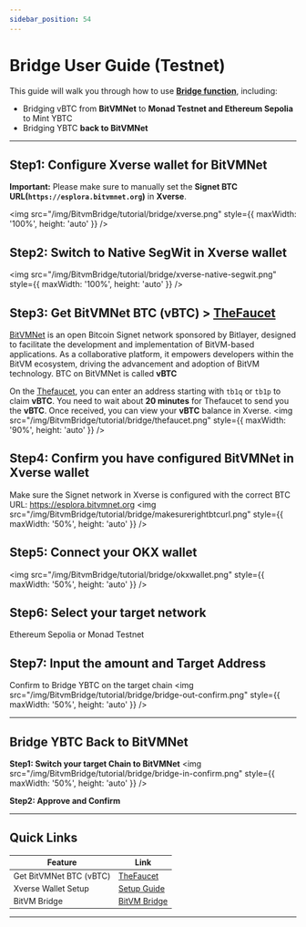 ```yaml
---
sidebar_position: 54
---
```


# Bridge User Guide (Testnet)

This guide will walk you through how to use **[Bridge function](https://bitvmbridge.bitlayer.org/testnet/bridge#header)**, including:

- Bridging vBTC from **BitVMNet** to **Monad Testnet and Ethereum Sepolia** to Mint YBTC
- Bridging YBTC **back to BitVMNet**

---


## Step1: Configure Xverse wallet for BitVMNet
**Important:** Please make sure to manually set the **Signet BTC URL(`https://esplora.bitvmnet.org`)** in **Xverse**.

<img src="/img/BitvmBridge/tutorial/bridge/xverse.png" style={{ maxWidth: '100%', height: 'auto' }}  />

## Step2: Switch to Native SegWit in Xverse wallet

<img src="/img/BitvmBridge/tutorial/bridge/xverse-native-segwit.png" style={{ maxWidth: '100%', height: 'auto' }}  />


## **Step3: Get BitVMNet BTC (vBTC) > [TheFaucet](https://www.thefaucet.org/Bitcoin/BitVMNet)**
[BitVMNet](https://www.bitvmnet.org/) is an open Bitcoin Signet network sponsored by Bitlayer, designed to facilitate the development and implementation of BitVM-based applications. As a collaborative platform, it empowers developers within the BitVM ecosystem, driving the advancement and adoption of BitVM technology.
BTC on BitVMNet is called **vBTC**

On the [Thefaucet](https://www.thefaucet.org/Bitcoin/BitVMNet), you can enter an address starting with `tb1q` or `tb1p` to claim **vBTC**.
You need to wait about **20 minutes** for Thefaucet to send you the **vBTC**. Once received, you can view your **vBTC** balance in Xverse.
<img src="/img/BitvmBridge/tutorial/bridge/thefaucet.png" style={{ maxWidth: '90%', height: 'auto' }} />


## Step4: Confirm you have configured BitVMNet in Xverse wallet

Make sure the Signet network in Xverse is configured with the correct BTC URL: https://esplora.bitvmnet.org
<img src="/img/BitvmBridge/tutorial/bridge/makesurerightbtcurl.png" style={{ maxWidth: '50%', height: 'auto' }} />

## **Step5: Connect your OKX wallet** 
<img src="/img/BitvmBridge/tutorial/bridge/okxwallet.png" style={{ maxWidth: '50%', height: 'auto' }} />


## **Step6: Select your target network** 
 Ethereum Sepolia or Monad Testnet

## **Step7: Input the amount and Target Address** 
 Confirm to Bridge YBTC on the target chain
<img src="/img/BitvmBridge/tutorial/bridge/bridge-out-confirm.png" style={{ maxWidth: '50%', height: 'auto' }} />

---

## Bridge YBTC Back to BitVMNet

**Step1: Switch your target Chain to BitVMNet**
<img src="/img/BitvmBridge/tutorial/bridge/bridge-in-confirm.png" style={{ maxWidth: '50%', height: 'auto' }} />

**Step2: Approve and Confirm**

---

## Quick Links

| Feature                 | Link                                                                              |
| ----------------------- | --------------------------------------------------------------------------------- |
| Get BitVMNet BTC (vBTC) | [TheFaucet](https://www.thefaucet.org/Bitcoin/BitVMNet)                           |
| Xverse Wallet Setup     | [Setup Guide](https://docs.bitlayer.org/docs/BitVMBridge/UserGuides/XverseBTCUrl) |
| BitVM Bridge            | [BitVM Bridge ](https://bitvmbridge.bitlayer.org/testnet/bridge#header)           |

---
